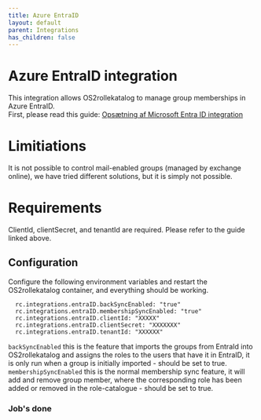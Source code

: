 ```yaml
---
title: Azure EntraID
layout: default
parent: Integrations
has_children: false
---
```


# Azure EntraID integration
This integration allows OS2rollekatalog to manage group memberships in Azure EntraID.  
First, please read this guide: [Opsætning af Microsoft Entra ID integration](https://github.com/OS2rollekatalog/OS2rollekatalog/raw/refs/heads/master/doc/Rollekataloget%20-%20Ops%C3%A6tning%20af%20EntraID%20(Azure).docx)

# Limitiations
It is not possible to control mail-enabled groups (managed by exchange online), we have tried different solutions, but it is simply not possible.  
  
# Requirements
ClientId, clientSecret, and tenantId are required. Please refer to the guide linked above.


## Configuration
Configure the following environment variables and restart the OS2rollekatalog container, and everything should be working.  

```
  rc.integrations.entraID.backSyncEnabled: "true"
  rc.integrations.entraID.membershipSyncEnabled: "true"
  rc.integrations.entraID.clientId: "XXXXX"
  rc.integrations.entraID.clientSecret: "XXXXXXX"
  rc.integrations.entraID.tenantId: "XXXXXX"
```

```backSyncEnabled``` this is the feature that imports the groups from EntraId into OS2rollekatalog and assigns the roles to the users that have it in EntraID, it is only run when a group is initially imported - should be set to true.  
```membershipSyncEnabled``` this is the normal membership sync feature, it will add and remove group member, where the corresponding role has been added or removed in the role-catalogue - should be set to true.  

### Job's done
